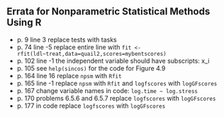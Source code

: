 Errata for Nonparametric Statistical Methods Using R
----------------------------------------------------
* p. 9 line 3 replace tests with tasks
* p. 74 line -5 replace entire line with `fit <- rfit(ldl~treat,data=quail2,scores=mybentscores)`
* p. 102 line -1 the independent variable should have subscripts: x_i
* p. 105 see `help(sincos)` for the code for Figure 4.9 
* p. 164 line 16 replace `npsm` with `Rfit` 
* p. 165 line -1 replace `npsm` with `Rfit` and `logfscores` with `logGFscores`
* p. 167 change variable names in code: `log.time ~ log.stress` 
* p. 170 problems 6.5.6 and 6.5.7 replace `logfscores` with `logGFscores`
* p. 177 in code replace `logfscores` with `logGFscores`

